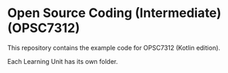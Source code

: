 # Open Source Coding (Intermediate) (OPSC7312)
This repository contains the example code for OPSC7312 (Kotlin edition).

Each Learning Unit has its own folder.
